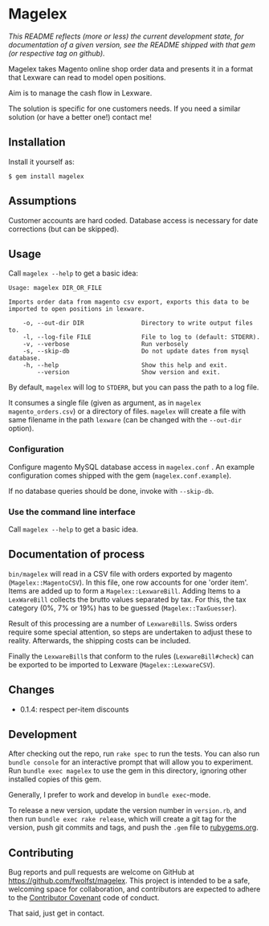 # Magelex

*This README reflects (more or less) the current development state, for documentation of a given version, see the README shipped with that gem (or respective tag on github).*

Magelex takes Magento online shop order data and presents it in a format that Lexware can read to model open positions.

Aim is to manage the cash flow in Lexware.

The solution is specific for one customers needs.  If you need a similar solution (or have a better one!) contact me!

## Installation

Install it yourself as:

    $ gem install magelex

## Assumptions

Customer accounts are hard coded.  Database access is necessary for date corrections (but can be skipped).

## Usage

Call `magelex --help` to get a basic idea:

    Usage: magelex DIR_OR_FILE
    
    Imports order data from magento csv export, exports this data to be imported to open positions in lexware.
    
        -o, --out-dir DIR                Directory to write output files to.
        -l, --log-file FILE              File to log to (default: STDERR).
        -v, --verbose                    Run verbosely
        -s, --skip-db                    Do not update dates from mysql database.
        -h, --help                       Show this help and exit.
            --version                    Show version and exit.
    

By default, `magelex` will log to `STDERR`, but you can pass the path to a log file.

It consumes a single file (given as argument, as in `magelex magento_orders.csv`) or a directory of files.  `magelex` will create a file with same filename in the path `lexware` (can be changed with the `--out-dir` option).

### Configuration

Configure magento MySQL database access in `magelex.conf` .  An example configuration comes shipped with the gem (`magelex.conf.example`).

If no database queries should be done, invoke with `--skip-db`.

### Use the command line interface

Call `magelex --help` to get a basic idea.

## Documentation of process

`bin/magelex` will read in a CSV file with orders exported by magento (`Magelex::MagentoCSV`).  In this file, one row accounts for one 'order item'.  Items are added up to form a `Magelex::LexwareBill`.  Adding Items to a `LexWareBill` collects the brutto values separated by tax.  For this, the tax category (0%, 7% or 19%) has to be guessed (`Magelex::TaxGuesser`).

Result of this processing are a number of `LexwareBill`s.
Swiss orders require some special attention, so steps are undertaken to adjust these to reality.  Afterwards, the shipping costs can be included.

Finally the `LexwareBill`s that conform to the rules (`LexwareBill#check`) can be exported to be imported to Lexware (`Magelex::LexwareCSV`).

## Changes

  - 0.1.4:
    respect per-item discounts

## Development

After checking out the repo, run `rake spec` to run the tests. You can also run `bundle console` for an interactive prompt that will allow you to experiment. Run `bundle exec magelex` to use the gem in this directory, ignoring other installed copies of this gem.

Generally, I prefer to work and develop in `bundle exec`-mode.

To release a new version, update the version number in `version.rb`, and then run `bundle exec rake release`, which will create a git tag for the version, push git commits and tags, and push the `.gem` file to [rubygems.org](https://rubygems.org).

## Contributing

Bug reports and pull requests are welcome on GitHub at https://github.com/fwolfst/magelex. This project is intended to be a safe, welcoming space for collaboration, and contributors are expected to adhere to the [Contributor Covenant](http://contributor-covenant.org) code of conduct.

That said, just get in contact.

